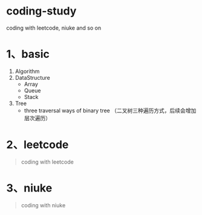 # coding-study
coding with leetcode, niuke and so on  

# 1、basic 
1. Algorithm
2. DataStructure
    - Array
    - Queue
    - Stack
3. Tree
    - three traversal ways of binary tree （二叉树三种遍历方式，后续会增加层次遍历）


# 2、leetcode
> coding with leetcode  

# 3、niuke
> coding with niuke


